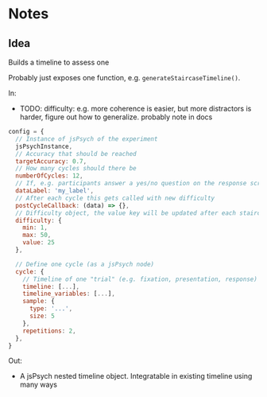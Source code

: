 # Notes

## Idea

Builds a timeline to assess one

Probably just exposes one function, e.g. `generateStaircaseTimeline()`.

In:

- TODO: difficulty: e.g. more coherence is easier, but more distractors is harder, figure out how to generalize. probably note in docs

```javascript
config = {
  // Instance of jsPsych of the experiment
  jsPsychInstance,
  // Accuracy that should be reached
  targetAccuracy: 0.7,
  // How many cycles should there be
  numberOfCycles: 12,
  // If, e.g. participants answer a yes/no question on the response screen, data on correctness should be saved under data.correct. under data.data_label, the trials should also get a label (like 'staircase'), with which they can be identified to calculate accuracy.
  dataLabel: 'my_label',
  // After each cycle this gets called with new difficulty
  postCycleCallback: (data) => {},
  // Difficulty object, the value key will be updated after each staircase cycle
  difficulty: {
    min: 1,
    max: 50,
    value: 25
  },

  // Define one cycle (as a jsPsych node)
  cycle: {
    // Timeline of one "trial" (e.g. fixation, presentation, response)
    timeline: [...],
    timeline_variables: [...],
    sample: {
      type: '...',
      size: 5
    },
    repetitions: 2,
  },
}
```

Out:

- A jsPsych nested timeline object. Integratable in existing timeline using many ways
